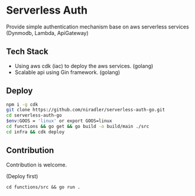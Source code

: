 # Serverless Auth

Provide simple authentication mechanism base on aws serverless services (Dynmodb, Lambda, ApiGateway)

## Tech Stack

- Using aws cdk (iac) to deploy the aws services. (golang)
- Scalable api using Gin framework. (golang)

## Deploy

```sh
npm i -g cdk
git clone https://github.com/niradler/serverless-auth-go.git
cd serverless-auth-go
$env:GOOS = 'linux' or export GOOS=linux
cd functions && go get && go build -o build/main ./src
cd infra && cdk deploy
```

## Contribution

Contribution is welcome.

(Deploy first)

`cd functions/src && go run .`
